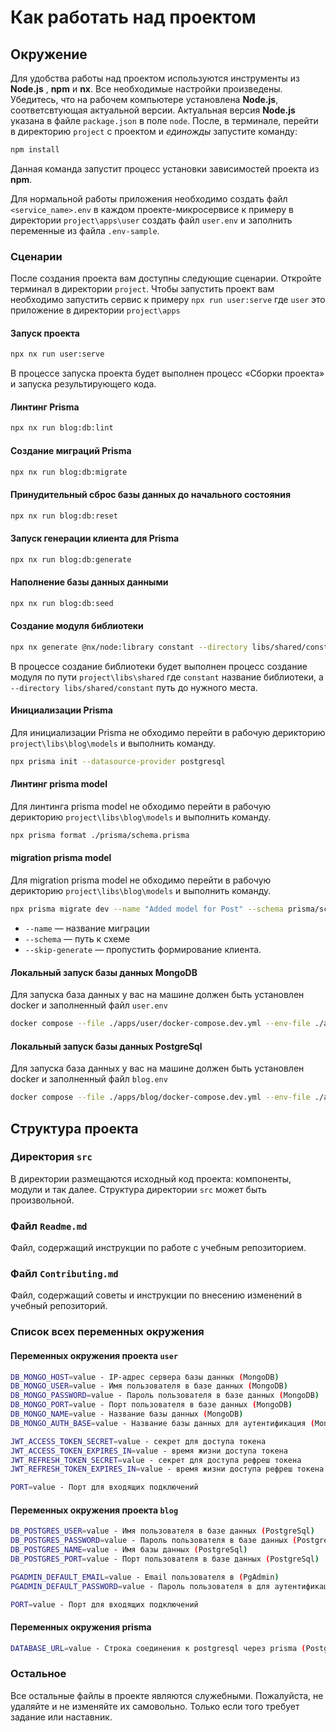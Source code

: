 # Как работать над проектом

## Окружение

Для удобства работы над проектом используются инструменты из **Node.js** , **npm** и **nx**. Все необходимые настройки произведены. Убедитесь, что на рабочем компьютере установлена **Node.js**, соответсвтующая актуальной версии. Актуальная версия **Node.js** указана в файле `package.json` в поле `node`. После, в терминале, перейти в директорию `project` с проектом и _единожды_ запустите команду:

```bash
npm install
```

Данная команда запустит процесс установки зависимостей проекта из **npm**.

Для нормальной работы приложения необходимо создать файл `<service_name>.env` в каждом проекте-микросервисе к примеру в директории `project\apps\user` создать файл `user.env` и заполнить переменные из файла `.env-sample`.

### Сценарии

После создания проекта вам доступны следующие сценарии.
Откройте терминал в директории `project`. Чтобы запустить проект вам необходимо запустить сервис к примеру `npx run user:serve` где `user` это приложение в директории `project\apps`

#### Запуск проекта

```bash
npx nx run user:serve
```

В процессе запуска проекта будет выполнен процесс «Сборки проекта» и запуска результирующего кода.

#### Линтинг Prisma

```bash
npx nx run blog:db:lint
```

#### Создание миграций Prisma

```bash
npx nx run blog:db:migrate
```

#### Принудительный сброс базы данных до начального состояния

```bash
npx nx run blog:db:reset
```

#### Запуск генерации клиента для Prisma

```bash
npx nx run blog:db:generate
```

#### Наполнение базы данных данными

```bash
npx nx run blog:db:seed
```

#### Создание модуля библиотеки

```bash
npx nx generate @nx/node:library constant --directory libs/shared/constant
```

В процессе создание библиотеки будет выполнен процесс создание модуля по пути `project\libs\shared` где `constant` название библиотеки, a `--directory libs/shared/constant` путь до нужного места.

#### Инициализации Prisma

Для инициализации Prisma не обходимо перейти в рабочую дерикторию `project\libs\blog\models` и выполнить команду.

```bash
npx prisma init --datasource-provider postgresql
```

#### Линтинг prisma model

Для линтинга prisma model не обходимо перейти в рабочую дерикторию `project\libs\blog\models` и выполнить команду.

```bash
npx prisma format ./prisma/schema.prisma
```

#### migration prisma model

Для migration prisma model не обходимо перейти в рабочую дерикторию `project\libs\blog\models` и выполнить команду.

```bash
npx prisma migrate dev --name "Added model for Post" --schema prisma/schema.prisma --skip-generate
```

- `--name` — название миграции
- `--schema` — путь к схеме
- `--skip-generate` — пропустить формирование клиента.

#### Локальный запуск базы данных MongoDB

Для запуска база данных у вас на машине должен быть установлен docker и заполненный файл `user.env`

```bash
docker compose --file ./apps/user/docker-compose.dev.yml --env-file ./apps/user/user.env --project-name "readme-user" up -d
```

#### Локальный запуск базы данных PostgreSql

Для запуска база данных у вас на машине должен быть установлен docker и заполненный файл `blog.env`

```bash
docker compose --file ./apps/blog/docker-compose.dev.yml --env-file ./apps/blog/blog.env --project-name "readme-blog" up -d
```

## Структура проекта

### Директория `src`

В директории размещаются исходный код проекта: компоненты, модули и так далее. Структура директории `src` может быть произвольной.

### Файл `Readme.md`

Файл, содержащий инструкции по работе с учебным репозиторием.

### Файл `Contributing.md`

Файл, содержащий советы и инструкции по внесению изменений в учебный репозиторий.

### Список всех переменных окружения

#### Переменных окружения проекта `user`

```bash
DB_MONGO_HOST=value - IP-адрес сервера базы данных (MongoDB)
DB_MONGO_USER=value - Имя пользователя в базе данных (MongoDB)
DB_MONGO_PASSWORD=value - Пароль пользователя в базе данных (MongoDB)
DB_MONGO_PORT=value - Порт пользователя в базе данных (MongoDB)
DB_MONGO_NAME=value - Название базы данных (MongoDB)
DB_MONGO_AUTH_BASE=value - Название базы данных для аутентификация (MongoDB)

JWT_ACCESS_TOKEN_SECRET=value - секрет для доступа токена
JWT_ACCESS_TOKEN_EXPIRES_IN=value - время жизни доступа токена
JWT_REFRESH_TOKEN_SECRET=value - секрет для доступа рефреш токена
JWT_REFRESH_TOKEN_EXPIRES_IN=value - время жизни доступа рефреш токена

PORT=value - Порт для входящих подключений
```

#### Переменных окружения проекта `blog`

```bash
DB_POSTGRES_USER=value - Имя пользователя в базе данных (PostgreSql)
DB_POSTGRES_PASSWORD=value - Пароль пользователя в базе данных (PostgreSql)
DB_POSTGRES_NAME=value - Имя базы данных (PostgreSql)
DB_POSTGRES_PORT=value - Порт пользователя в базе данных (PostgreSql)

PGADMIN_DEFAULT_EMAIL=value - Email пользователя в (PgAdmin)
PGADMIN_DEFAULT_PASSWORD=value - Пароль пользователя в для аутентификация (PgAdmin)

PORT=value - Порт для входящих подключений
```

#### Переменных окружения prisma

```bash
DATABASE_URL=value - Строка соединения к postgresql через prisma (PostgreSql)
```

### Остальное

Все остальные файлы в проекте являются служебными. Пожалуйста, не удаляйте и не изменяйте их самовольно. Только если того требует задание или наставник.
